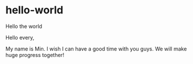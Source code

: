 # hello-world
Hello the world

Hello every,

My name is Min. I wish I can have a good time with you guys. We will make huge progress together!
